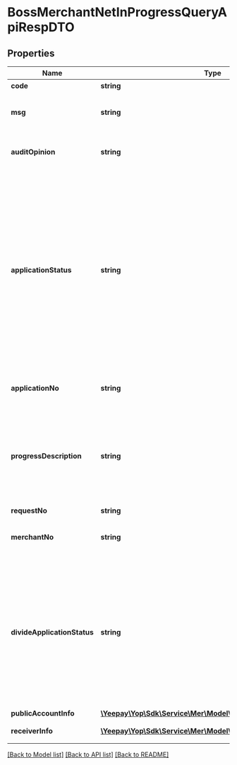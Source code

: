 # BossMerchantNetInProgressQueryApiRespDTO

## Properties
Name | Type | Description | Notes
------------ | ------------- | ------------- | -------------
**code** | **string** | &lt;p&gt;响应码&lt;/p&gt; | 
**msg** | **string** | &lt;div data-page-id&#x3D;\&quot;OY64dHLw1o1F9Ex1aTIcfgg5nHf\&quot; data-docx-has-block-data&#x3D;\&quot;false\&quot;&gt; &lt;div class&#x3D;\&quot;ace-line ace-line old-record-id-TN98dklOiobUP5xHZGFc1MWJnyd\&quot;&gt;响应消息&lt;/div&gt; &lt;/div&gt; | 
**auditOpinion** | **string** | &lt;div data-page-id&#x3D;\&quot;OY64dHLw1o1F9Ex1aTIcfgg5nHf\&quot; data-docx-has-block-data&#x3D;\&quot;false\&quot;&gt; &lt;div class&#x3D;\&quot;ace-line ace-line old-record-id-WyUYdNf7ZoPuTrxsorGcANCjnCe\&quot;&gt;审核意见&lt;/div&gt; &lt;/div&gt; | [optional] 
**applicationStatus** | **string** | &lt;div data-page-id&#x3D;\&quot;OY64dHLw1o1F9Ex1aTIcfgg5nHf\&quot; data-docx-has-block-data&#x3D;\&quot;false\&quot;&gt; &lt;div class&#x3D;\&quot;ace-line ace-line old-record-id-RcVrd34w5oM3Wqx2nHaciagNnLc\&quot;&gt;申请状态&lt;/div&gt; &lt;div class&#x3D;\&quot;ace-line ace-line old-record-id-RcVrd34w5oM3Wqx2nHaciagNnLc\&quot;&gt; &lt;div data-page-id&#x3D;\&quot;OY64dHLw1o1F9Ex1aTIcfgg5nHf\&quot; data-docx-has-block-data&#x3D;\&quot;false\&quot;&gt; &lt;div class&#x3D;\&quot;ace-line ace-line old-record-id-BBrndQlMEoHX1vxHV18cg7t1nhg\&quot;&gt;REVIEWING(申请审核中),&lt;/div&gt; &lt;div class&#x3D;\&quot;ace-line ace-line old-record-id-EJC6dwt7ZotCDkxUjAmcDtg2nqb\&quot;&gt;REVIEW_BACK(申请已驳回),&lt;/div&gt; &lt;div class&#x3D;\&quot;ace-line ace-line old-record-id-BsoiddrwNoGuh7xayaocEmy2nkb\&quot;&gt;AUTHENTICITY_VERIFYING(真实性验证中)&lt;/div&gt; &lt;div class&#x3D;\&quot;ace-line ace-line old-record-id-OCktdvpPmoqgrlxgUMzcSoeQn7i\&quot;&gt;AGREEMENT_SIGNING(协议待签署),&lt;/div&gt; &lt;div class&#x3D;\&quot;ace-line ace-line old-record-id-X5tYdSXqmoYyIQxuvimcuPeDnjk\&quot;&gt;BUSINESS_OPENING(业务开通中),&lt;/div&gt; &lt;div class&#x3D;\&quot;ace-line ace-line old-record-id-U799dQFG9otaXAxcQJFcRtZ4nZb\&quot;&gt;COMPLETED(申请已完成)&lt;/div&gt; &lt;/div&gt; &lt;/div&gt; &lt;/div&gt; | 
**applicationNo** | **string** | &lt;div data-page-id&#x3D;\&quot;OY64dHLw1o1F9Ex1aTIcfgg5nHf\&quot; data-docx-has-block-data&#x3D;\&quot;false\&quot;&gt; &lt;div class&#x3D;\&quot;ace-line ace-line old-record-id-MBNKdhVJvoHdAKxwX4TcEv7OnYf\&quot;&gt;申请单编号&lt;/div&gt; &lt;/div&gt; | [optional] 
**progressDescription** | **string** | &lt;div data-page-id&#x3D;\&quot;OY64dHLw1o1F9Ex1aTIcfgg5nHf\&quot; data-docx-has-block-data&#x3D;\&quot;false\&quot;&gt; &lt;div class&#x3D;\&quot;ace-line ace-line old-record-id-Do48dn0zyoekB6xmk2HcZm5inUe\&quot;&gt;入网进度说明&lt;/div&gt; &lt;div class&#x3D;\&quot;ace-line ace-line old-record-id-Do48dn0zyoekB6xmk2HcZm5inUe\&quot;&gt; &lt;div data-page-id&#x3D;\&quot;OY64dHLw1o1F9Ex1aTIcfgg5nHf\&quot; data-docx-has-block-data&#x3D;\&quot;false\&quot;&gt; &lt;div class&#x3D;\&quot;ace-line ace-line old-record-id-XaNPdqi8RoFLb8xVaB5cBPtBnEg\&quot;&gt;当申请状态为AUTHENTICITY_VERIFYING(真实性验证中)时，返回的入网进度说明&lt;/div&gt; &lt;/div&gt; &lt;/div&gt; &lt;/div&gt; | [optional] 
**requestNo** | **string** | &lt;p&gt;入网请求号&lt;/p&gt; | [optional] 
**merchantNo** | **string** | &lt;div data-page-id&#x3D;\&quot;OY64dHLw1o1F9Ex1aTIcfgg5nHf\&quot; data-docx-has-block-data&#x3D;\&quot;false\&quot;&gt; &lt;div class&#x3D;\&quot;ace-line ace-line old-record-id-LvpydXfqRoVZVsxMXA4cOCRFnrf\&quot;&gt;商户编号&lt;/div&gt; &lt;/div&gt; | [optional] 
**divideApplicationStatus** | **string** | &lt;div data-page-id&#x3D;\&quot;OY64dHLw1o1F9Ex1aTIcfgg5nHf\&quot; data-docx-has-block-data&#x3D;\&quot;true\&quot;&gt; &lt;div&gt; &lt;div class&#x3D;\&quot;ace-line ace-line old-record-id-FxOadnSWSoBz7VxU7XfcOinnnhc\&quot;&gt;分账设置状态&lt;/div&gt; &lt;div class&#x3D;\&quot;ace-line ace-line old-record-id-FxOadnSWSoBz7VxU7XfcOinnnhc\&quot;&gt;用于查看入账方分账设置的整体状态，收单 分账模式下，分账设置成功后，才可以进行分账操作。每一个入账方的状态，可以在入账方信息中查看。&lt;br /&gt;DIVIDE_PROCESS 分账设置中&lt;/div&gt; &lt;div class&#x3D;\&quot;ace-line ace-line old-record-id-XG7udmlkCowJ4wxGzapcBYDan8c\&quot;&gt;DIVIDE_REVIEWING 分账资质审核中&lt;/div&gt; &lt;div class&#x3D;\&quot;ace-line ace-line old-record-id-Lts9dqv2eoBHE6x8BOycMrnZnyh\&quot;&gt;DIVIDE_REVIEW_BACK 分账审核驳回&lt;/div&gt; &lt;div class&#x3D;\&quot;ace-line ace-line old-record-id-AxktdCn5zorJFHx49BEcdIzAnwh\&quot;&gt;DIVIDE_SUCCESS 分账设置成功&lt;/div&gt; &lt;/div&gt; &lt;/div&gt; | [optional] 
**publicAccountInfo** | [**\Yeepay\Yop\Sdk\Service\Mer\Model\PublicAccountCallBackInfo**](PublicAccountCallBackInfo.md) |  | [optional] 
**receiverInfo** | [**\Yeepay\Yop\Sdk\Service\Mer\Model\ReceiverCallbackInfo[]**](ReceiverCallbackInfo.md) | &lt;p&gt;入账方信息&lt;br /&gt;返回了入账方编号、基本信息和商户/入账方的签约链接。&lt;/p&gt; | [optional] 

[[Back to Model list]](../README.md#documentation-for-models) [[Back to API list]](../README.md#documentation-for-api-endpoints) [[Back to README]](../README.md)


